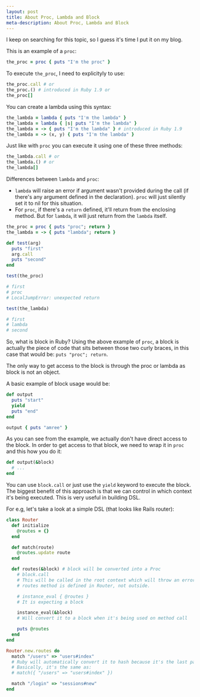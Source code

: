 ```yaml
---
layout: post
title: About Proc, Lambda and Block
meta-description: About Proc, Lambda and Block
---
```


I keep on searching for this topic, so I guess it's time I put it on my blog.


This is an example of a `proc`:

```ruby
the_proc = proc { puts "I'm the proc" }
```

To execute `the_proc`, I need to explicityly to use:

```ruby
the_proc.call # or
the_proc.() # introduced in Ruby 1.9 or
the_proc[]
```

You can create a lambda using this syntax:

```ruby
the_lambda = lambda { puts "I'm the lambda" }
the_lambda = lambda { |s| puts "I'm the lambda" }
the_lambda = -> { puts "I'm the lambda" } # introduced in Ruby 1.9
the_lambda = -> (x, y) { puts "I'm the lambda" }
```

Just like with `proc` you can execute it using one of these three methods:

```ruby
the_lambda.call # or
the_lambda.() # or
the_lambda[]
```

Differences between `lambda` and `proc`:
* `lambda` will raise an error if argument wasn't provided during the call (if
  there's any argument defined in the declaration). `proc` will just silently
set it to nil for this situation.
* For `proc`, if there's a `return` defined, it'll return from the enclosing
  method. But for `lambda`, it will just return from the `lambda` itself.

```ruby
the_proc = proc { puts "proc"; return }
the_lambda = -> { puts "lambda"; return }

def test(arg)
  puts "first"
  arg.call
  puts "second"
end

test(the_proc)

# first
# proc
# LocalJumpError: unexpected return

test(the_lambda)

# first
# lambda
# second
```

So, what is block in Ruby? Using the above example of `proc`, a block is
actually the piece of code that sits between those two curly braces, in this
case that would be: `puts "proc"; return`.

The only way to get access to the block is through the proc or lambda as block
is not an object.

A basic example of block usage would be:

```ruby
def output
  puts "start"
  yield
  puts "end"
end

output { puts "amree" }
```

As you can see from the example, we actually don't have direct access to the
block. In order to get access to that block, we need to wrap it in `proc` and
this how you do it:

```ruby
def output(&block)
  # ...
end
```

You can use `block.call` or just use the `yield` keyword to execute the block.
The biggest benefit of this approach is that we can control in which context
it's being executed. This is very useful in building DSL.

For e.g, let's take a look at a simple DSL (that looks like Rails router):

```ruby
class Router
  def initialize
    @routes = {}
  end

  def match(route)
    @routes.update route
  end

  def routes(&block) # block will be converted into a Proc
    # block.call
    # This will be called in the root context which will throw an error as
    # routes method is defined in Router, not outside.

    # instance_eval { @routes }
    # It is expecting a block

    instance_eval(&block)
    # Will convert it to a block when it's being used on method call

    puts @routes
  end
end

Router.new.routes do
  match "/users" => "users#index"
  # Ruby will automatically convert it to hash because it's the last parameter.
  # Basically, it's the same as:
  # match({ "/users" => "users#index" })

  match "/login" => "sessions#new"
end
```
